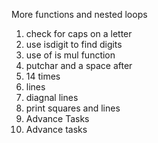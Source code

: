 More functions and nested loops
1. check for caps on a letter
2. use isdigit to find digits
3. use of is mul function
4. putchar and a space after
5. 14 times
6. lines
7. diagnal lines
8. print squares and lines
 1. Advance Tasks
2. Advance tasks
